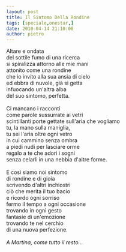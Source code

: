 ```yaml
---
layout: post
title: Il Sintomo Della Rondine
tags: [speciale,onestar,]
date: 2010-04-14 21:10:00
author: pietro
---
```

Altare e ondata<br/>del sottile fumo di una ricerca<br/>si spiralizza attorno alle mie mani<br/>attonito come una rondine<br/>che io invito alla sua ansia di cielo<br/>ed ebbra di nuvole, già si getta<br/>infuocando un'altra alba<br/>del suo sintomo, perfetta.<br/><br/>Ci mancano i racconti<br/>come parole sussurrate ai vetri<br/>scintillanti porte gettate sull'aria che vogliamo<br/>tu, la mano sulla maniglia,<br/>tu sei l'aria oltre ogni vetro<br/>in cui cammino senza ombra<br/>a piedi nudi per lasciare orme<br/>regalo a te che adori i sogni<br/>senza celarli in una nebbia d'altre forme.<br/><br/>E così siamo noi sintomo<br/>di rondine e di gioia<br/>scrivendo d'altri inchiostri<br/>ciò che merita il tuo bacio<br/>e ricordo ogni sorriso<br/>fermo il tempo a ogni occasione<br/>trovando in ogni gesto<br/>fantasie di un'emozione<br/>trovando te nel cerchio<br/>di una nuova perfezione.<br/><br/><span style="font-style: italic">A Martina, come tutto il resto...</span>
